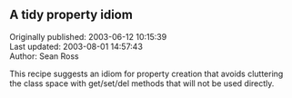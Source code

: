 ## A tidy property idiom  
Originally published: 2003-06-12 10:15:39  
Last updated: 2003-08-01 14:57:43  
Author: Sean Ross  
  
This recipe suggests an idiom for property creation that avoids cluttering the class space with get/set/del methods that will not be used directly.